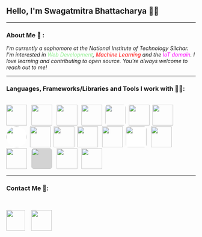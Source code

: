 ## **Hello, I'm Swagatmitra Bhattacharya 🙋‍♂️**

---

### About Me 🙂 : 

*I'm currently a sophomore at the National Institute of Technology Silchar. I'm interested in <span style="color:lightgreen">Web Development</span>, <span style="color:red">Machine Learning</span> and the <span style="color:magenta">IoT domain</span>. I love learning and contributing to open source. You're always welcome to reach out to me!*

---

### Languages, Frameworks/Libraries and Tools I work with 🧑‍💻: 
<br>
<img src="https://cdn.jsdelivr.net/gh/devicons/devicon/icons/cplusplus/cplusplus-plain.svg" height="55px" width="55px"/> &nbsp; 
<img src="https://cdn.jsdelivr.net/gh/devicons/devicon/icons/html5/html5-original.svg" height="55px"/> &nbsp;
<img src="https://cdn.jsdelivr.net/gh/devicons/devicon/icons/css3/css3-original.svg" height="55px"/> &nbsp;
<img src="https://cdn.jsdelivr.net/gh/devicons/devicon/icons/tailwindcss/tailwindcss-plain.svg" height="55px"/>&nbsp;
<img src="https://cdn.jsdelivr.net/gh/devicons/devicon/icons/javascript/javascript-plain.svg" height="55px" style="border-radius:7px" />&nbsp;
<img src="https://cdn.jsdelivr.net/gh/devicons/devicon/icons/python/python-original.svg" height="55px" />&nbsp;
<img src="https://cdn.jsdelivr.net/gh/devicons/devicon/icons/react/react-original.svg" height="55px"/>&nbsp;
<img src="https://cdn.jsdelivr.net/gh/devicons/devicon/icons/nextjs/nextjs-line.svg" style="background:white; border-radius:50%" height="55px" />&nbsp;
<img src="https://cdn.jsdelivr.net/gh/devicons/devicon/icons/nodejs/nodejs-original.svg" height="55px"/>&nbsp;
<img src="https://cdn.jsdelivr.net/gh/devicons/devicon/icons/vscode/vscode-original.svg" height="55px"/>&nbsp;
<img src="https://cdn.jsdelivr.net/gh/devicons/devicon/icons/git/git-original.svg" height="55px"/> &nbsp;
<img src="https://cdn.jsdelivr.net/gh/devicons/devicon/icons/linux/linux-original.svg" height="55px"/>&nbsp;
<img src="https://cdn.jsdelivr.net/gh/devicons/devicon/icons/bash/bash-plain.svg " style="background:white; border-radius:7px" height="55px"/> &nbsp;
<img src="https://cdn.jsdelivr.net/gh/devicons/devicon/icons/arduino/arduino-original.svg" height="55px"/> &nbsp;
<img src="https://cdn.jsdelivr.net/gh/devicons/devicon/icons/numpy/numpy-original.svg" height="55px"/> &nbsp;
<img src="https://cdn.jsdelivr.net/gh/devicons/devicon/icons/pandas/pandas-original.svg" height="55px" style="background:lightgray;border-radius:7px"/> &nbsp;
<img src="https://cdn.jsdelivr.net/gh/devicons/devicon/icons/tensorflow/tensorflow-original.svg" height="55px"/> &nbsp;
<img src="https://cdn.jsdelivr.net/gh/devicons/devicon/icons/pytorch/pytorch-original.svg" height="55px"/> &nbsp;
        
---
### Contact Me 🐬:

<br>

[<img src="https://cdn.jsdelivr.net/gh/devicons/devicon/icons/twitter/twitter-original.svg" height="55px" width="50px"/>][twitter]
&nbsp;&nbsp; 
[<img src="https://cdn.jsdelivr.net/gh/devicons/devicon/icons/linkedin/linkedin-original.svg" height="55px"/>][linkedin]


[twitter]: https://twitter.com/swagatmitra
[linkedin]: https://in.linkedin.com/in/swagatmitra-bhattacharya-572048254


          
          

          
          
          
          

          
